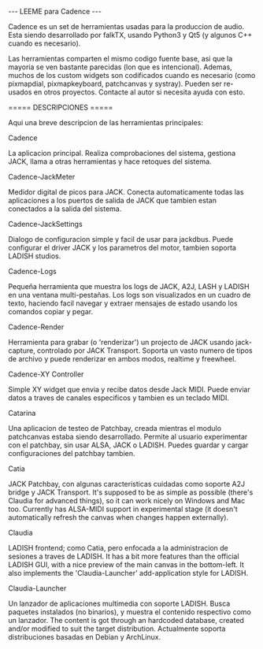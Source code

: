 --- LEEME para Cadence ---

Cadence es un set de herramientas usadas para la produccion de audio.
Esta siendo desarrollado por falkTX, usando Python3 y Qt5 (y algunos C++ cuando es necesario).

Las herramientas comparten el mismo codigo fuente base, asi que la mayoria se ven bastante parecidas (lon que es intencional).
Ademas, muchos de los custom widgets son codificados cuando es necesario (como pixmapdial, pixmapkeyboard, patchcanvas y systray).
Pueden ser re-usados en otros proyectos. Contacte al autor si necesita ayuda con esto.

===== DESCRIPCIONES =====

Aqui una breve descripcion de las herramientas principales:

Cadence

La aplicacion principal. Realiza comprobaciones del sistema, gestiona JACK, llama a otras herramientas y hace retoques del sistema.

Cadence-JackMeter

Medidor digital de picos para JACK.
Conecta automaticamente todas las aplicaciones a los puertos de salida de JACK que tambien estan conectados a la salida del sistema.

Cadence-JackSettings

Dialogo de configuracion simple y facil de usar para jackdbus.
Puede configurar el driver JACK y los parametros del motor, tambien soporta LADISH studios.

Cadence-Logs

Pequeña herramienta que muestra los logs de JACK, A2J, LASH y LADISH en una ventana multi-pestañas.
Los logs son visualizados en un cuadro de texto, haciendo facil navegar y extraer mensajes de estado usando los comandos copiar y pegar.

Cadence-Render

Herramienta para grabar (o 'renderizar') un projecto de JACK usando jack-capture, controlado por JACK Transport.
Soporta un vasto numero de tipos de archivo y puede renderizar en ambos modos, realtime y freewheel.

Cadence-XY Controller

Simple XY widget que envia y recibe datos desde Jack MIDI.
Puede enviar datos a traves de canales especificos y tambien es un teclado MIDI.

Catarina

Una aplicacion de testeo de Patchbay, creada mientras el modulo patchcanvas estaba siendo desarrollado.
Permite al usuario experimentar con el patchbay, sin usar ALSA, JACK o LADISH.
Puedes guardar y cargar configuraciones del patchbay tambien.

Catia

JACK Patchbay, con algunas caracteristicas cuidadas como soporte A2J bridge y JACK Transport.
It's supposed to be as simple as possible (there's Claudia for advanced things), so it can work nicely on Windows and Mac too.
Currently has ALSA-MIDI support in experimental stage (it doesn't automatically refresh the canvas when changes happen externally).

Claudia

LADISH frontend; como Catia, pero enfocada a la administracion de sesiones a traves de LADISH.
It has a bit more features than the official LADISH GUI, with a nice preview of the main canvas in the bottom-left.
It also implements the 'Claudia-Launcher' add-application style for LADISH.

Claudia-Launcher

Un lanzador de aplicaciones multimedia con soporte LADISH.
Busca paquetes instalados (no binarios), y muestra el contenido respectivo como un lanzador.
The content is got through an hardcoded database, created and/or modified to suit the target distribution.
Actualmente soporta distribuciones basadas en Debian y ArchLinux.
